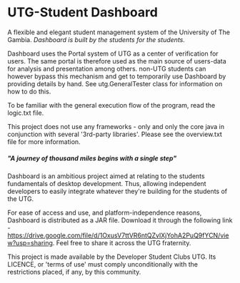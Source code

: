 # UTG-Student Dashboard

A flexible and elegant student management system of the University of The Gambia.
_Dashboard is built by the students for the students._

Dashboard uses the Portal system of UTG as a center of verification for users. The same portal is therefore
used as the main source of users-data for analysis and presentation among others. non-UTG students can however bypass this mechanism and get to temporarily use Dashboard by providing details by hand. See utg.GeneralTester class for information on how to do this.

To be familiar with the general execution flow of the program, read the logic.txt file.

This project does not use any frameworks - only and only the core java in conjunction with several '3rd-party libraries'. Please see the overview.txt file for more information.

##### "A journey of thousand miles begins with a single step"
Dashboard is an ambitious project aimed at relating to the students fundamentals of desktop development. Thus, allowing independent developers to easily integrate whatever they're building for the students of the UTG.

For ease of access and use, and platform-independence reasons, Dashboard is distributed as a JAR file. Download it through the following link - https://drive.google.com/file/d/1OxusV7ttVR6ntQZvlXjYohA2PuQ9fYCN/view?usp=sharing.
Feel free to share it across the UTG fraternity.

This project is made available by the Developer Student Clubs UTG. Its LICENCE, or 'terms of use' must comply unconditionally with the restrictions placed, if any, by this community.
